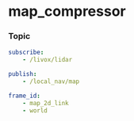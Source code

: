 # map_compressor

### Topic
```yaml
subscribe:
    - /livox/lidar

publish:
    - /local_nav/map

frame_id:
    - map_2d_link
    - world
```